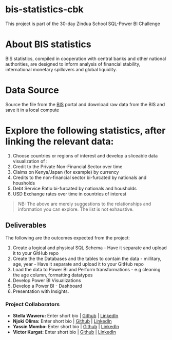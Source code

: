 # bis-statistics-cbk
This project is part of the 30-day Zindua School SQL-Power BI Challenge

# About BIS statistics
BIS statistics, compiled in cooperation with central banks and other national authorities, are designed to inform analysis of financial stability, international monetary spillovers and global liquidity.

# Data Source 
Source the file from the [BIS](https://data.bis.org/) portal and download raw data from the BIS and save it in a local compute 

# Explore the following statistics, after linking the relevant data: 
1. Choose countries or regions of interest and develop a sliceable data visualization of :
2. Credit to the Private Non-Financial Sector over time
3. Claims on Kenya/Japan (for example) by currency
4. Credits to the non-financial sector bi-furcated by nationals and housholds
5. Debt Service Ratio bi-furcated by nationals and housholds
6. USD Exchange rates over time in countries of interest

> NB: The above are merely suggestions to the relationships and information you can explore. The list is not exhaustive.

 ## Deliverables 
The following are the outcomes expected from the project: 
1. Create a logical and physical SQL Schema - Have it separate and upload it to your GitHub repo
2. Create the the Databases and the tables to contain the data - millitary, age, year - Have it separate and upload it to your GitHub repo
3. Load the data to Power BI and Perform transformations - e.g cleaning the age column, formatting datatypes 
4. Develop Power BI Visualizations 
5. Develop a Power BI - Dashboard 
6. Presentation with Insights.

### Project Collaborators
- **Stella Waweru:** Enter short bio | [Github]() | [LinkedIn]()
- **Njoki Olima:** Enter short bio | [Github]() | [LinkedIn]()
- **Yassin Mombo:** Enter short bio | [Github]() | [LinkedIn]()
- **Victor Kurgat:** Enter short bio | [Github]() | [LinkedIn]()


